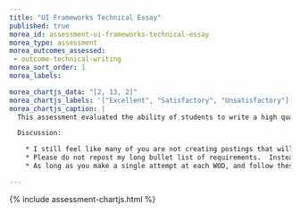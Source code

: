 ```yaml
---
title: "UI Frameworks Technical Essay"
published: true
morea_id: assessment-ui-frameworks-technical-essay
morea_type: assessment
morea_outcomes_assessed:
 - outcome-technical-writing
morea_sort_order: 1
morea_labels:

morea_chartjs_data: "[2, 13, 2]"
morea_chartjs_labels: '["Excellent", "Satisfactory", "Unsatisfactory"]'
morea_chartjs_caption: |
  This assessment evaluated the ability of students to write a high quality technical essay summarizing their experiences doing the UI Frameworks practice WODs.

  Discussion:

    * I still feel like many of you are not creating postings that will impress future employers when they read them, because I think some of you are still writing for me, not the world. 
    * Please do not repost my long bullet list of requirements.  Instead, summarize the goal of the WOD in a paragraph, perhaps augmented with a screenshot.
    * As long as you make a single attempt at each WOD, and follow these guidelines, you can get full credit for this assignment. That said, I think it is crazy to not repeat the practice WOD until you get to at least Av performance.  From reading your entries, it is clear that many of you learn substantially more on the second and even third attempts.  Don't deny yourselves the learning opportunity!

---
```


{%  include assessment-chartjs.html  %}
